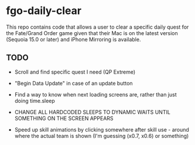 # fgo-daily-clear

This repo contains code that allows a user to clear a specific daily quest for the Fate/Grand Order game given that their Mac is on the latest version (Sequoia 15.0 or later) and iPhone Mirroring is available.

## TODO

- Scroll and find specific quest I need (QP Extreme)

- "Begin Data Update" in case of an update button

- Find a way to know when next loading screens are, rather than just doing time.sleep

- CHANGE ALL HARDCODED SLEEPS TO DYNAMIC WAITS UNTIL SOMETHING ON THE SCREEN APPEARS

- Speed up skill animations by clicking somewhere after skill use - around where the actual team is shown (I'm guessing (x0.7, x0.6) or something)
